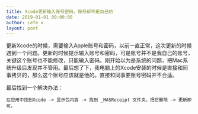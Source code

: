```yaml
---
title: Xcode更新输入账号密码，账号却不是自己的
date: 2019-01-01 00:00:00
author: Lefe_x
layout: post
---
```

更新Xcode的时候，需要输入Apple账号和密码，以前一直正常，这次更新的时候遇到一个问题。更新的时候提示输入账号和密码，可是账号并不是我自己的账号，关键这个账号也不能修改，只能输入密码。刚开始以为是系统的问题，把Mac系统升级后发现并不管用。最后想了下，我电脑上的Xcode安装的时候是直接和同事拷贝的，那么这个账号应该就是他的。直接和同事要账号密码并不合适。

最后找到一个解决办法：

```
在应用中找到Xcode -> 显示包内容 -> 找到 _MASReceipt 文件夹，把它删除 -> 更新即可。
```
